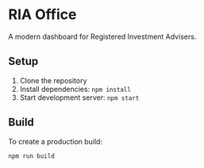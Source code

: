 # RIA Office

A modern dashboard for Registered Investment Advisers.

## Setup

1. Clone the repository
2. Install dependencies: `npm install`
3. Start development server: `npm start`

## Build

To create a production build:
```bash
npm run build
```